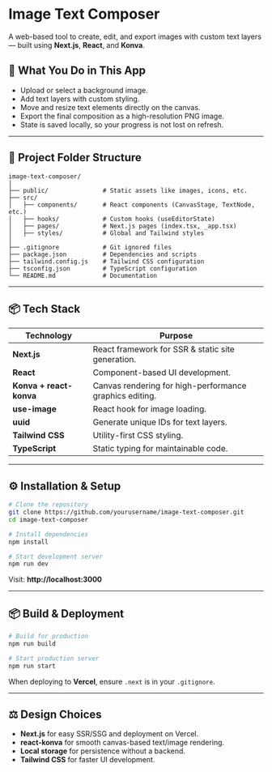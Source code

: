# Image Text Composer

A web-based tool to create, edit, and export images with custom text layers — built using **Next.js**, **React**, and **Konva**.

## 🚀 What You Do in This App
- Upload or select a background image.
- Add text layers with custom styling.
- Move and resize text elements directly on the canvas.
- Export the final composition as a high-resolution PNG image.
- State is saved locally, so your progress is not lost on refresh.

---

## 📂 Project Folder Structure

```
image-text-composer/
│
├── public/               # Static assets like images, icons, etc.
├── src/
│   ├── components/       # React components (CanvasStage, TextNode, etc.)
│   ├── hooks/            # Custom hooks (useEditorState)
│   ├── pages/            # Next.js pages (index.tsx, _app.tsx)
│   ├── styles/           # Global and Tailwind styles
│
├── .gitignore            # Git ignored files
├── package.json          # Dependencies and scripts
├── tailwind.config.js    # Tailwind CSS configuration
├── tsconfig.json         # TypeScript configuration
└── README.md             # Documentation
```

---

## 📦 Tech Stack

| Technology       | Purpose |
|------------------|---------|
| **Next.js**      | React framework for SSR & static site generation. |
| **React**        | Component-based UI development. |
| **Konva + react-konva** | Canvas rendering for high-performance graphics editing. |
| **use-image**    | React hook for image loading. |
| **uuid**         | Generate unique IDs for text layers. |
| **Tailwind CSS** | Utility-first CSS styling. |
| **TypeScript**   | Static typing for maintainable code. |

---

## ⚙️ Installation & Setup

```bash
# Clone the repository
git clone https://github.com/yourusername/image-text-composer.git
cd image-text-composer

# Install dependencies
npm install

# Start development server
npm run dev
```

Visit: **http://localhost:3000**

---

## 📦 Build & Deployment

```bash
# Build for production
npm run build

# Start production server
npm run start
```

When deploying to **Vercel**, ensure `.next` is in your `.gitignore`.

---

## ⚖️ Design Choices
- **Next.js** for easy SSR/SSG and deployment on Vercel.
- **react-konva** for smooth canvas-based text/image rendering.
- **Local storage** for persistence without a backend.
- **Tailwind CSS** for faster UI development.
